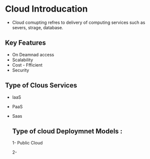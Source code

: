 # Cloud Introducation

- Cloud comupting refres to delivery of computing services such as severs, strage, database.

## Key Features

- On Deamnad access
- Scalability
- Cost - Ffficient
- Security

## Type of Clous Services

- IaaS
- PaaS
- Saas

  ## Type of cloud Deploymnet Models :

  1- Public Cloud

  2-
